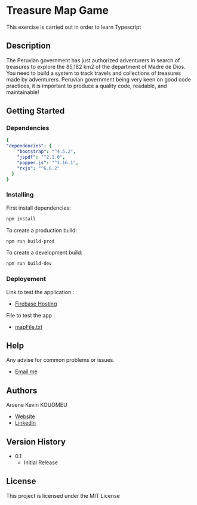 # Treasure Map Game

This exercise is carried out in order to learn Typescript

## Description

The Peruvian government has just authorized adventurers in search of treasures to explore the 85,182
km2 of the department of Madre de Dios. You need to build a system to track
travels and collections of treasures made by adventurers. Peruvian government
being very keen on good code practices, it is important to produce a quality code,
readable, and maintainable!

## Getting Started

### Dependencies

```yaml
{
"dependencies": {
    "bootstrap": "^4.5.2",
    "jspdf": "^2.1.0",
    "popper.js": "^1.16.1",
    "rxjs": "^6.6.2"
  }
}
```

### Installing

First install dependencies:

```sh
npm install
```

To create a production build:

```sh
npm run build-prod
```

To create a development build:

```sh
npm run build-dev
```

### Deployement

Link to test the application : 

 * [Firebase Hosting](https://treasuremap01.web.app/)
 
 File to test the app :
 
 * [ mapFile.txt ](https://github.com/1kevinson/treasure-card-js/blob/master/src/txt-files/sample-card.txt)

## Help

Any advise for common problems or issues.

 * [Email me](https://mail.google.com/mail/u/kouomeukevin@gmail.com/#inbox?compose=new)


## Authors

 Arsene Kevin KOUOMEU
 * [Website](https://arsenekvn.com)
 * [Linkedin](https://www.linkedin.com/in/kevin-kouomeu/)

## Version History

* 0.1
    * Initial Release

## License

This project is licensed under the MIT License 


